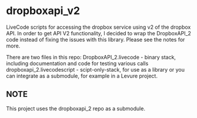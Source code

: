 # dropboxapi_v2
LiveCode scripts for accessing the dropbox service using v2 of the dropbox API.  In order to get API V2 functionality, I decided to wrap the DropboxAPI_2 code instead of fixing the issues with this library.  Please see the notes for more.

There are two files in this repo:
DropboxAPI_2.livecode - binary stack, including documentation and code for testing various calls
dropboxapi_2.livecodescript - scipt-only-stack, for use as a library or you can integrate as a submodule, for example in a Levure project.

## NOTE
This project uses the dropboxapi_2 repo as a submodule.
